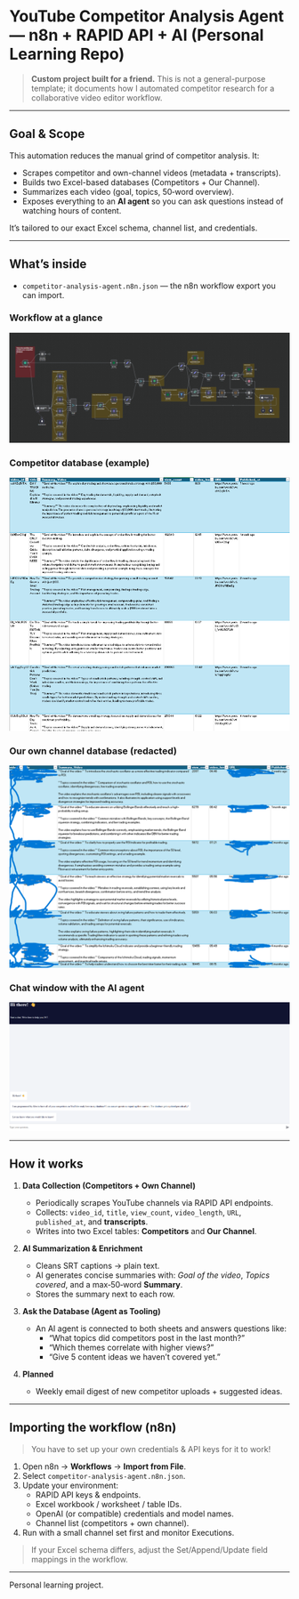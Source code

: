 # YouTube Competitor Analysis Agent — n8n + RAPID API + AI (Personal Learning Repo)

>  **Custom project built for a friend.** This is not a general-purpose template; it documents how I automated competitor research for a collaborative video editor workflow.

---

## Goal & Scope

This automation reduces the manual grind of competitor analysis. It:
- Scrapes competitor and own-channel videos (metadata + transcripts).
- Builds two Excel-based databases (Competitors + Our Channel).
- Summarizes each video (goal, topics, 50‑word overview).
- Exposes everything to an **AI agent** so you can ask questions instead of watching hours of content.

It’s tailored to our exact Excel schema, channel list, and credentials.

---

## What’s inside

- `competitor-analysis-agent.n8n.json` — the n8n workflow export you can import.

### Workflow at a glance
![Workflow overview](workflow-competitor-db.png)

### Competitor database (example)
![Competitor database](competitor-database.png)

### Our own channel database (redacted)
![Our DB (redacted)](our-own-database.png)

### Chat window with the AI agent
![Chat UI](chatwindow-ai-agent.png)

---

## How it works

1. **Data Collection (Competitors + Own Channel)**  
   - Periodically scrapes YouTube channels via RAPID API endpoints.  
   - Collects: `video_id`, `title`, `view_count`, `video_length`, `URL`, `published_at`, and **transcripts**.  
   - Writes into two Excel tables: **Competitors** and **Our Channel**.

2. **AI Summarization & Enrichment**  
   - Cleans SRT captions → plain text.  
   - AI generates concise summaries with: *Goal of the video*, *Topics covered*, and a max‑50‑word **Summary**.  
   - Stores the summary next to each row.

3. **Ask the Database (Agent as Tooling)**  
   - An AI agent is connected to both sheets and answers questions like:  
     - “What topics did competitors post in the last month?”  
     - “Which themes correlate with higher views?”  
     - “Give 5 content ideas we haven’t covered yet.”  

4. **Planned**  
   - Weekly email digest of new competitor uploads + suggested ideas.

---

## Importing the workflow (n8n)
> You have to set up your own credentials & API keys for it to work!
1. Open n8n → **Workflows** → **Import from File**.  
2. Select `competitor-analysis-agent.n8n.json`.  
3. Update your environment:  
   - RAPID API keys & endpoints.  
   - Excel workbook / worksheet / table IDs.  
   - OpenAI (or compatible) credentials and model names.  
   - Channel list (competitors + own channel).  
4. Run with a small channel set first and monitor Executions.

> If your Excel schema differs, adjust the Set/Append/Update field mappings in the workflow.

---

Personal learning project.
